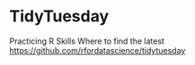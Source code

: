 # TidyTuesday
Practicing R Skills
Where to find the latest
https://github.com/rfordatascience/tidytuesday
